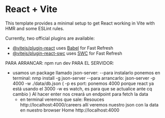 # React + Vite

This template provides a minimal setup to get React working in Vite with HMR and some ESLint rules.

Currently, two official plugins are available:

- [@vitejs/plugin-react](https://github.com/vitejs/vite-plugin-react/blob/main/packages/plugin-react/README.md) uses [Babel](https://babeljs.io/) for Fast Refresh
- [@vitejs/plugin-react-swc](https://github.com/vitejs/vite-plugin-react-swc) uses [SWC](https://swc.rs/) for Fast Refresh

PARA ARRANCAR: npm run dev
PARA EL SERVIDOR:

- usamos un package llamado json-server:
  --para instalarlo ponemos en terminal: nmp install -g json-server
  --para arrancarlo: json-server -p 4000 -w ./data/db.json
  (
  -p es port: ponemos 4000 porque react ya está usando el 3000
  -w es watch, es para que se actualice ante cq cambio
  )
  Al hacer enter nos creará un endpoint para fetch la data
  - en terminal veremos que sale:
    Resouces
    http://localhost:4000/careers
    allí veremos nuestro json con la data en nuestro browser
    Home
    http://localhost:4000
